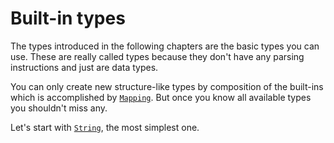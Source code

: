 # Built-in types

The types introduced in the following chapters are the basic types you can use. These are really called types because they don't have any parsing instructions and just are data types.

You can only create new structure-like types by composition of the built-ins which is accomplished by [`Mapping`](/mapping.md). But once you know all available types you shouldn't miss any.

Let's start with [`String`](/mapping/available-types.md), the most simplest one.

